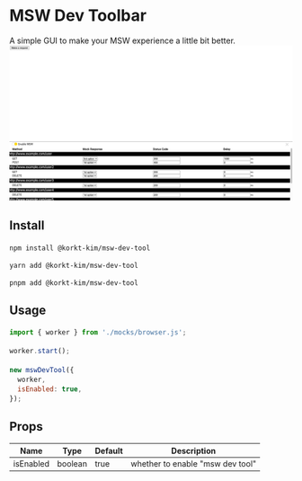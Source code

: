 # MSW Dev Toolbar

A simple GUI to make your MSW experience a little bit better.
![mswDevTool screenshot](./.preview/scrn-01.png)

## Install

`npm install @korkt-kim/msw-dev-tool`

`yarn add @korkt-kim/msw-dev-tool`

`pnpm add @korkt-kim/msw-dev-tool`

## Usage

```js
import { worker } from './mocks/browser.js';

worker.start();

new mswDevTool({
  worker,
  isEnabled: true,
});
```

## Props

| Name      | Type    | Default | Description                      |
| --------- | ------- | ------- | -------------------------------- |
| isEnabled | boolean | true    | whether to enable "msw dev tool" |
